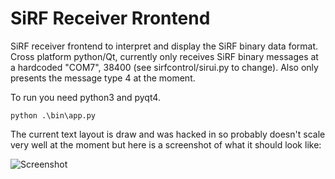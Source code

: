 # SiRF Receiver Rrontend
SiRF receiver frontend to interpret and display the SiRF binary data format. Cross platform python/Qt, currently only receives SiRF binary messages at a hardcoded "COM7", 38400 (see sirfcontrol/sirui.py to change). Also only presents the message type 4 at the moment. 

To run you need python3 and pyqt4.

```
python .\bin\app.py
```

The current text layout is draw and was hacked in so probably doesn't scale very well at the moment but here is a screenshot of what it should look like:

![Screenshot](https://cloud.githubusercontent.com/assets/13421296/23341108/7e0c523c-fc39-11e6-93f5-445c537a34c1.png)
